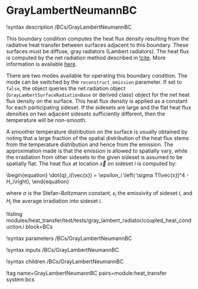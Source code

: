 # GrayLambertNeumannBC

!syntax description /BCs/GrayLambertNeumannBC

This boundary condition computes the heat flux density resulting from the
radiative heat transfer between surfaces adjacent to this boundary. These
surfaces must be diffuse, gray radiators (Lambert radiators). The heat flux
is computed by the net radiation method described in [!cite](modest2013radiative).
More information is available [here](userobjects/ConstantViewFactorSurfaceRadiation.md).

There are two modes available for operating this boundary condition. The mode can be switched
by the `reconstruct_emission` parameter. If set to `false`, the object queries the
net radiation object (`GrayLambertSurfaceRadiationBase` or derived class) object for the
net heat flux density on the surface. This heat flux density is applied as a constant for
each participating sideset. If the sidesets are large and the flat heat flux densities on two adjacent sidesets sufficiently different, then the temperature will be non-smooth.

A smoother temperature distribution on the surface is usually obtained by noting that a large
fraction of the spatial distribution of the heat flux stems from the temperature distribution
and hence from the emission. The approximation made is that the emission is allowed to spatially
vary, while the irradiation from other sidesets to the given sideset is assumed to be
spatially flat. The heat flux at location $\vec{x}$ on sideset $i$ is computed by:

\begin{equation}
   \dot{q}_i(\vec{x}) = \epsilon_i \left( \sigma T(\vec{x})^4 - H_i\right),
\end{equation}

where $\sigma$ is the Stefan-Boltzmann constant, $\epsilon_i$ the emissivity of sideset $i$, and
$H_i$ the average irradiation into sideset $i$.

!listing modules/heat_transfer/test/tests/gray_lambert_radiator/coupled_heat_conduction.i
block=BCs

!syntax parameters /BCs/GrayLambertNeumannBC

!syntax inputs /BCs/GrayLambertNeumannBC

!syntax children /BCs/GrayLambertNeumannBC

!tag name=GrayLambertNeumannBC pairs=module:heat_transfer system:bcs

